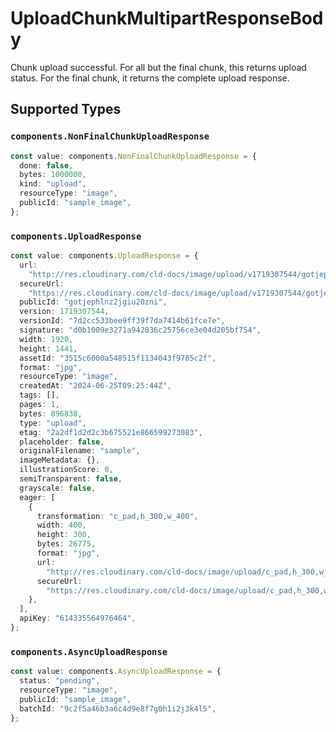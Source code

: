 # UploadChunkMultipartResponseBody

Chunk upload successful. For all but the final chunk, this returns upload status. For the final chunk, it returns the complete upload response.


## Supported Types

### `components.NonFinalChunkUploadResponse`

```typescript
const value: components.NonFinalChunkUploadResponse = {
  done: false,
  bytes: 1000000,
  kind: "upload",
  resourceType: "image",
  publicId: "sample_image",
};
```

### `components.UploadResponse`

```typescript
const value: components.UploadResponse = {
  url:
    "http://res.cloudinary.com/cld-docs/image/upload/v1719307544/gotjephlnz2jgiu20zni.jpg",
  secureUrl:
    "https://res.cloudinary.com/cld-docs/image/upload/v1719307544/gotjephlnz2jgiu20zni.jpg",
  publicId: "gotjephlnz2jgiu20zni",
  version: 1719307544,
  versionId: "7d2cc533bee9ff39f7da7414b61fce7e",
  signature: "d0b1009e3271a942836c25756ce3e04d205bf754",
  width: 1920,
  height: 1441,
  assetId: "3515c6000a548515f1134043f9785c2f",
  format: "jpg",
  resourceType: "image",
  createdAt: "2024-06-25T09:25:44Z",
  tags: [],
  pages: 1,
  bytes: 896838,
  type: "upload",
  etag: "2a2df1d2d2c3b675521e866599273083",
  placeholder: false,
  originalFilename: "sample",
  imageMetadata: {},
  illustrationScore: 0,
  semiTransparent: false,
  grayscale: false,
  eager: [
    {
      transformation: "c_pad,h_300,w_400",
      width: 400,
      height: 300,
      bytes: 26775,
      format: "jpg",
      url:
        "http://res.cloudinary.com/cld-docs/image/upload/c_pad,h_300,w_400/v1719307544/gotjephlnz2jgiu20zni.jpg",
      secureUrl:
        "https://res.cloudinary.com/cld-docs/image/upload/c_pad,h_300,w_400/v1719307544/gotjephlnz2jgiu20zni.jpg",
    },
  ],
  apiKey: "614335564976464",
};
```

### `components.AsyncUploadResponse`

```typescript
const value: components.AsyncUploadResponse = {
  status: "pending",
  resourceType: "image",
  publicId: "sample_image",
  batchId: "9c2f5a46b3a6c4d9e8f7g0h1i2j3k4l5",
};
```


